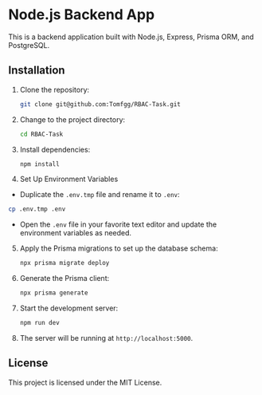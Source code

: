 # Node.js Backend App

This is a backend application built with Node.js, Express, Prisma ORM, and PostgreSQL.

## Installation

1. Clone the repository:
    ```bash
    git clone git@github.com:Tomfgg/RBAC-Task.git
    ```

2. Change to the project directory:
    ```bash
    cd RBAC-Task
    ```

3. Install dependencies:
    ```bash
    npm install
    ```

4. Set Up Environment Variables

- Duplicate the `.env.tmp` file and rename it to `.env`:

```bash
cp .env.tmp .env
```

- Open the `.env` file in your favorite text editor and update the environment variables as needed.

5. Apply the Prisma migrations to set up the database schema:
    ```bash
    npx prisma migrate deploy
    ```

6. Generate the Prisma client:
    ```bash
    npx prisma generate
    ```

7. Start the development server:
    ```bash
    npm run dev
    ```

8. The server will be running at `http://localhost:5000`.

## License

This project is licensed under the MIT License.